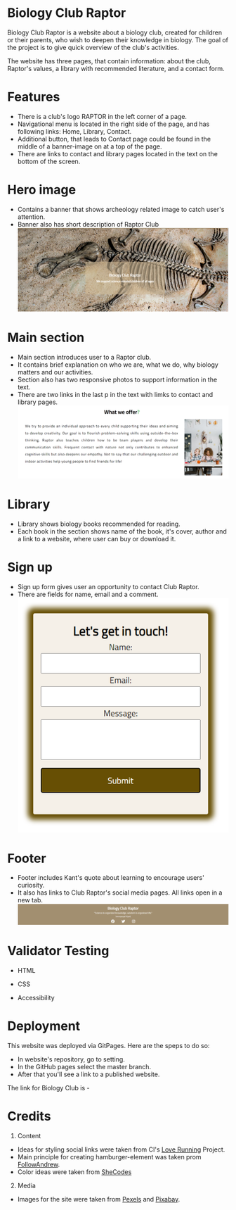 # Biology Club Raptor 
Biology Club Raptor is a website about a biology club, created for children or their parents, who wish to deepen their knowledge in biology. 
The goal of the project is to give quick overview of the club's activities.  

The website has three pages, that contain information: about the club, Raptor's values, a library with recommended literature, and a contact form.

# Features 
* There is a club's logo RAPTOR in the left corner of a page. 
* Navigational menu is located in the right side of the page, and has following links: Home, Library, Contact.
* Additional button, that leads to Contact page could be found in the middle of a banner-image on at a top of the page. 
* There are links to contact and library pages located in the text on the bottom of the screen.


# Hero image 

* Contains a banner that shows archeology related image to catch user's attention.
* Banner also has short description of Raptor Club 
![hero-image](https://raw.githubusercontent.com/green-nisaba/my-project/main/images/hero-image.png)

# Main section
* Main section introduces user to a Raptor club.
* It contains brief explanation on who we are, what we do, why biology matters and our activities.
* Section also has two responsive photos to support information in the text.
* There are two links in the last p in the text with limks to contact and library pages.
![main-section](https://raw.githubusercontent.com/green-nisaba/my-project/main/images/text-section.png)


# Library 

* Library shows biology books recommended for reading. 
* Each book in the section shows name of the book, it's cover, author and a link to a website, where user can buy or download it.


# Sign up 

* Sign up form gives user an opportunity to contact Club Raptor.
* There are fields for name, email and a comment.
![sign up form](https://raw.githubusercontent.com/green-nisaba/my-project/main/images/contact-form.png)

# Footer 

* Footer includes Kant's quote about learning to encourage users' curiosity.
* It also has links to Club Raptor's social media pages. All links open in a new tab.
![footer](https://raw.githubusercontent.com/green-nisaba/my-project/main/images/footer.png)

# Validator Testing 

* HTML 

* CSS 

* Accessibility 

# Deployment 

This website was deployed via GitPages. Here are the speps to do so: 

* In website's repository, go to setting.
* In the GitHub pages select the master branch. 
* After that you'll see a link to a published website.

The link for Biology Club is - 

# Credits 

1. Content
* Ideas for styling social links were taken from CI's [Love Running](https://github.com/green-nisaba/love-running-project) Project. 
* Main principle for creating hamburger-element was taken prom [FollowAndrew](https://www.youtube.com/watch?v=sjrp1FEHnyA).
* Color ideas were taken from [SheCodes](https://palettes.shecodes.io/palettes/710#palette)


2. Media 
* Images for the site were taken from [Pexels](https://www.pexels.com/) and [Pixabay](https://pixabay.com/). 